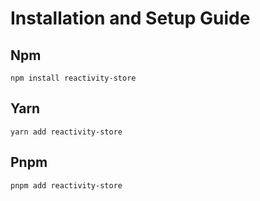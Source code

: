 # Installation and Setup Guide

## Npm

```shell
npm install reactivity-store
```

## Yarn

```shell
yarn add reactivity-store
```

## Pnpm

```shell
pnpm add reactivity-store
```